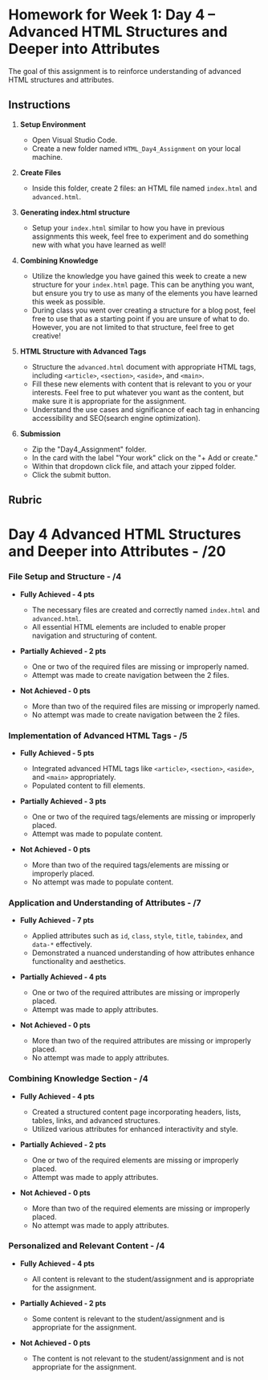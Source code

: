 # Homework for Week 1: Day 4 – Advanced HTML Structures and Deeper into Attributes

The goal of this assignment is to reinforce understanding of advanced HTML structures and attributes.

## Instructions

1. **Setup Environment**

     - Open Visual Studio Code.
     - Create a new folder named `HTML_Day4_Assignment` on your local machine.

2. **Create Files**

    - Inside this folder, create 2 files: an HTML file named `index.html` and `advanced.html`.

3. **Generating index.html structure**

    - Setup your `index.html` similar to how you have in previous assignments this week, feel free to experiment and do something new with what you have learned as well!

4. **Combining Knowledge**

    - Utilize the knowledge you have gained this week to create a new structure for your `index.html` page. This can be anything you want, but ensure you try to use as many of the elements you have learned this week as possible.
    - During class you went over creating a structure for a blog post, feel free to use that as a starting point if you are unsure of what to do. However, you are not limited to that structure, feel free to get creative!

5. **HTML Structure with Advanced Tags**

    - Structure the `advanced.html` document with appropriate HTML tags, including `<article>`, `<section>`, `<aside>`, and `<main>`.
    - Fill these new elements with content that is relevant to you or your interests. Feel free to put whatever you want as the content, but make sure it is appropriate for the assignment.
    - Understand the use cases and significance of each tag in enhancing accessibility and SEO(search engine optimization).

6. **Submission**
    - Zip the "Day4_Assignment" folder.
    - In the card with the label "Your work" click on the "+ Add or create."
    - Within that dropdown click file, and attach your zipped folder.
    - Click the submit button.

## Rubric

# Day 4 Advanced HTML Structures and Deeper into Attributes - /20

### File Setup and Structure - /4

- **Fully Achieved - 4 pts**
  - The necessary files are created and correctly named `index.html` and `advanced.html`.
  - All essential HTML elements are included to enable proper navigation and structuring of content.

- **Partially Achieved - 2 pts**
  - One or two of the required files are missing or improperly named.
  - Attempt was made to create navigation between the 2 files.

- **Not Achieved - 0 pts**
  - More than two of the required files are missing or improperly named.
  - No attempt was made to create navigation between the 2 files.

### Implementation of Advanced HTML Tags - /5

- **Fully Achieved - 5 pts**
  - Integrated advanced HTML tags like `<article>`, `<section>`, `<aside>`, and `<main>` appropriately.
  - Populated content to fill elements.

- **Partially Achieved - 3 pts**
  - One or two of the required tags/elements are missing or improperly placed.
  - Attempt was made to populate content.

- **Not Achieved - 0 pts**
  - More than two of the required tags/elements are missing or improperly placed.
  - No attempt was made to populate content.

### Application and Understanding of Attributes - /7

- **Fully Achieved - 7 pts**
  - Applied attributes such as `id`, `class`, `style`, `title`, `tabindex`, and `data-*` effectively.
  - Demonstrated a nuanced understanding of how attributes enhance functionality and aesthetics.

- **Partially Achieved - 4 pts**
  - One or two of the required attributes are missing or improperly placed.
  - Attempt was made to apply attributes.

- **Not Achieved - 0 pts**  
  - More than two of the required attributes are missing or improperly placed.
  - No attempt was made to apply attributes.

### Combining Knowledge Section - /4

- **Fully Achieved - 4 pts**
  - Created a structured content page incorporating headers, lists, tables, links, and advanced structures.
  - Utilized various attributes for enhanced interactivity and style.

- **Partially Achieved - 2 pts**
  - One or two of the required elements are missing or improperly placed.
  - Attempt was made to apply attributes.

- **Not Achieved - 0 pts**
  - More than two of the required elements are missing or improperly placed.
  - No attempt was made to apply attributes.

### Personalized and Relevant Content - /4

- **Fully Achieved - 4 pts**
  - All content is relevant to the student/assignment and is appropriate for the assignment.

- **Partially Achieved - 2 pts**
  - Some content is relevant to the student/assignment and is appropriate for the assignment.

- **Not Achieved - 0 pts**
  - The content is not relevant to the student/assignment and is not appropriate for the assignment.
